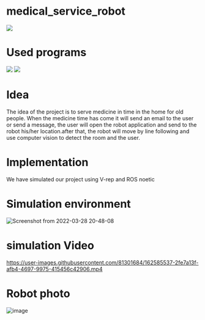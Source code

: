 # medical_service_robot
<img src="https://img.shields.io/github/downloads/ebrahimabdelghfar/medical_service_robot/total.svg"/></br>
# Used programs
  <img src="https://img.shields.io/badge/Visual_Studio_Code-0078D4?style=for-the-badge&logo=visual%20studio%20code&logoColor=white"/> <img src="https://img.shields.io/badge/Arduino_IDE-00979D?style=for-the-badge&logo=arduino&logoColor=white"/>
# Idea 
The idea of the project is to serve medicine in time in the home for old people. When the medicine time has come it will send an email to the user or send a message, the user will open the robot application and send to the robot his/her location.after that, the robot will move by line following and use computer vision to detect the room and the user.
# Implementation 
We have simulated our project using V-rep and ROS noetic
# Simulation environment
![Screenshot from 2022-03-28 20-48-08](https://user-images.githubusercontent.com/81301684/162585359-6243d6bb-7fa4-4fd5-a3e4-1ffebf38c746.png)
# simulation Video
https://user-images.githubusercontent.com/81301684/162585537-2fe7a13f-afb4-4697-9975-415456c42906.mp4
# Robot photo
![image](https://user-images.githubusercontent.com/81301684/162585580-45bd2ad9-d448-4851-af26-37ef66200b6c.png)






